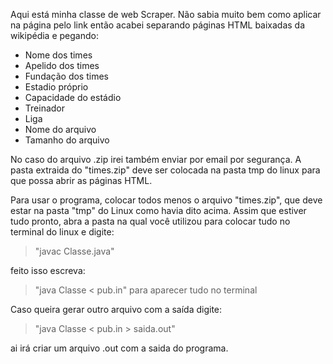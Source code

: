 Aqui está minha classe de web Scraper. Não sabia muito bem como aplicar na página pelo link então acabei separando páginas HTML baixadas da wikipédia e pegando:

* Nome dos times 
* Apelido dos times
* Fundação dos times
* Estadio próprio
* Capacidade do estádio
* Treinador
* Liga
* Nome do arquivo
* Tamanho do arquivo

No caso do arquivo .zip irei também enviar por email por segurança.
A pasta extraida do "times.zip" deve ser colocada na pasta tmp do linux para que possa abrir as páginas HTML.

Para usar o programa, colocar todos menos o arquivo "times.zip", que deve estar na pasta "tmp" do Linux como havia dito acima. Assim que estiver tudo pronto, abra a pasta na qual você utilizou para colocar tudo no terminal do linux e digite:
>"javac Classe.java"

feito isso escreva:
>"java Classe < pub.in" para aparecer tudo no terminal

Caso queira gerar outro arquivo com a saída digite: 
>"java Classe < pub.in > saida.out" 

ai irá criar um arquivo .out com a saida do programa.
